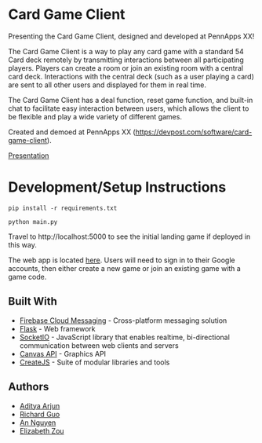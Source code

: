 # Card Game Client

Presenting the Card Game Client, designed and developed at PennApps XX!

The Card Game Client is a way to play any card game with a standard 54 Card deck remotely by transmitting interactions between all participating players. Players can create a room or join an existing room with a central card deck. Interactions with the central deck (such as a user playing a card) are sent to all other users and displayed for them in real time.

The Card Game Client has a deal function, reset game function, and built-in chat to facilitate easy interaction between users, which allows the client to be flexible and play a wide variety of different games.

Created and demoed at PennApps XX (https://devpost.com/software/card-game-client).

[Presentation](https://docs.google.com/presentation/d/14l1-jkMfDBeRZ8H-gHlRFV8CMa_ai1_ZZat5Ec86Iic/edit?usp=sharing)

# Development/Setup Instructions

`pip install -r requirements.txt`

`python main.py`

Travel to http://localhost:5000 to see the initial landing game if deployed in this way.

The web app is located [here](https://amazing-ripple-252305.appspot.com). Users will need to sign in to their Google accounts, then either create a new game or join an existing game with a game code.

## Built With

- [Firebase Cloud Messaging](https://firebase.google.com/docs/cloud-messaging) - Cross-platform messaging solution
- [Flask](https://palletsprojects.com/p/flask/) - Web framework
- [SocketIO](https://socket.io/) - JavaScript library that enables realtime, bi-directional communication between web clients and servers
- [Canvas API](https://developer.mozilla.org/en-US/docs/Web/API/Canvas_API) - Graphics API
- [CreateJS](https://createjs.com/) - Suite of modular libraries and tools

## Authors

- [Aditya Arjun](https://github.com/aditya-arjun)
- [Richard Guo](https://github.com/richardg999)
- [An Nguyen](https://github.com/aqn180001)
- [Elizabeth Zou](https://github.com/wflms20110333)
